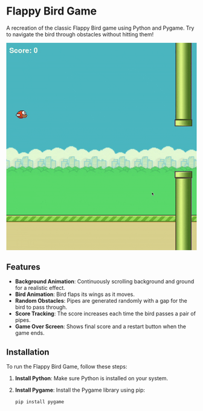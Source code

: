 # Flappy Bird Game

A recreation of the classic Flappy Bird game using Python and Pygame. Try to navigate the bird through obstacles without hitting them!

![Demo Video](ezgif.com-optimize.gif)


## Features

- **Background Animation**: Continuously scrolling background and ground for a realistic effect.
- **Bird Animation**: Bird flaps its wings as it moves.
- **Random Obstacles**: Pipes are generated randomly with a gap for the bird to pass through.
- **Score Tracking**: The score increases each time the bird passes a pair of pipes.
- **Game Over Screen**: Shows final score and a restart button when the game ends.

## Installation

To run the Flappy Bird Game, follow these steps:

1. **Install Python**: Make sure Python is installed on your system. 

2. **Install Pygame**: Install the Pygame library using pip:
   ```bash
   pip install pygame
